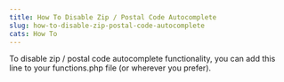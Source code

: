 ```yaml
---
title: How To Disable Zip / Postal Code Autocomplete
slug: how-to-disable-zip-postal-code-autocomplete
cats: How To
---
```



  <p>
    To disable zip / postal code autocomplete functionality, you can add this line to your functions.php file (or wherever you prefer).&nbsp;
    <script src="https://gist.github.com/clifgriffin/ae455008d6e5aeaee9823532a407889a.js" type="text/javascript"></script>
  </p>
